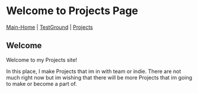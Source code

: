 # Welcome to Projects Page

[Main-Home](https://subfabula.github.io) | [TestGround](https://subfabula.github.io/SF_W/) | [Projects](https://subfabula.github.io/sf_Projects/)

## Welcome

Welcome to my Projects site!

In this place, I make Projects that im in with team or indie. There are not much right now but im wishing that there will be more Projects that im going to make or become a part of.


